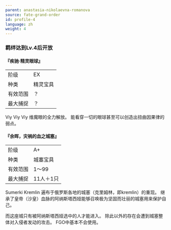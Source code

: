 ```yaml
---
parent: anastasia-nikolaevna-romanova
source: fate-grand-order
id: profile-4
language: zh
weight: 4
---
```


### 羁绊达到Lv.4后开放

#### 『疾驰·精灵眼球』

<table>
  <tr><td>阶级</td><td>EX</td></tr>
  <tr><td>种类</td><td>精灵宝具</td></tr>
  <tr><td>有效范围</td><td>？</td></tr>
  <tr><td>最大捕捉</td><td>？</td></tr>
</table>

Viy Viy Viy
维魔眼的全力解放。
能看穿一切的眼球甚至可以创造出扭曲因果律的弱点。

#### 『余晖，灾祸的血之城塞』

<table>
  <tr><td>阶级</td><td>A+</td></tr>
  <tr><td>种类</td><td>城塞宝具</td></tr>
  <tr><td>有效范围</td><td>1～99</td></tr>
  <tr><td>最大捕捉</td><td>11人＋1只</td></tr>
</table>

Sumerki Kremlin
遍布于俄罗斯各地的城塞（克里姆林，即kremlin）的重现。
继承了皇帝（沙皇）血脉的阿纳斯塔西娅能够召唤极为坚固而壮丽的城塞用来保护自己。

而这座城只有被阿纳斯塔西娅选中的人才能进入。
除此以外的存在会遭到城塞整体对入侵者发动的攻击。
FGO中基本不会使用。
